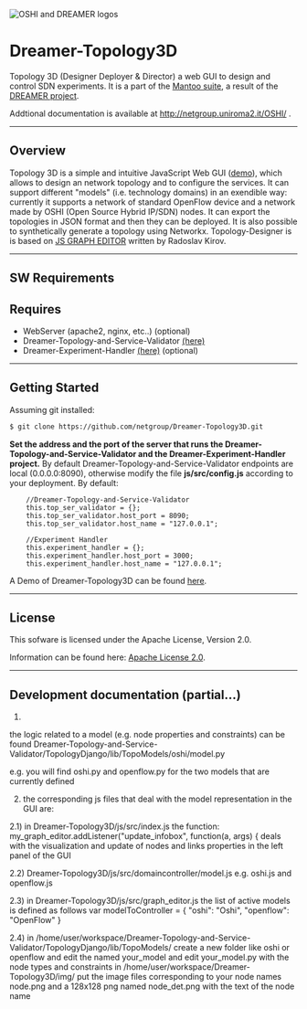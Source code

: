 ![OSHI and DREAMER logos](http://netgroup.uniroma2.it/twiki/pub/Oshi/WebHome/dreamer-oshi-logo-github-2.png "http://netgroup.uniroma2.it/OSHI")

Dreamer-Topology3D
==================

Topology 3D (Designer Deployer & Director) a web GUI to design and control SDN experiments.
It is a part of the [Mantoo suite](https://github.com/netgroup/Dreamer-Mantoo), a result of the [DREAMER project](http://netgroup.uniroma2.it/DREAMER/). 

Addtional documentation is available at http://netgroup.uniroma2.it/OSHI/ .

----------------------------------------
Overview
----------------------------------------
Topology 3D is a simple and intuitive JavaScript Web GUI  ([demo](http://stud.netgroup.uniroma2.it/OSHI/TopoDesigner)), which allows to design an network topology and to configure the services. It can support different "models" (i.e. technology domains) in an exendible way: currently it supports a network of standard OpenFlow device and a network made by OSHI (Open Source Hybrid IP/SDN) nodes. It can export the topologies in JSON format and then they can be deployed. It is also possible to synthetically generate a topology using Networkx. Topology-Designer is is based on [JS GRAPH EDITOR](https://github.com/rkirov/graph-editor.js) written by Radoslav Kirov.

----------------------------------------
SW Requirements
----------------------------------------

## Requires
- WebServer (apache2, nginx, etc..) (optional)
- Dreamer-Topology-and-Service-Validator [(here)](https://github.com/netgroup/Dreamer-Topology-and-Service-Validator)
- Dreamer-Experiment-Handler [(here)](https://github.com/netgroup/Dreamer-Experiment-Handler.git) (optional)

----------------------------------------
Getting Started
----------------------------------------

Assuming git installed:

```sh
$ git clone https://github.com/netgroup/Dreamer-Topology3D.git
```
**Set the address and the port of the server that runs the Dreamer-Topology-and-Service-Validator and the Dreamer-Experiment-Handler project.** By default Dreamer-Topology-and-Service-Validator endpoints are local (0.0.0.0:8090), otherwise modify the file **js/src/config.js** according to your deployment. 
By default:

		//Dreamer-Topology-and-Service-Validator
		this.top_ser_validator = {};
		this.top_ser_validator.host_port = 8090;
		this.top_ser_validator.host_name = "127.0.0.1";

		//Experiment Handler
		this.experiment_handler = {};
		this.experiment_handler.host_port = 3000;
		this.experiment_handler.host_name = "127.0.0.1";

A Demo of Dreamer-Topology3D can be found [here](http://stud.netgroup.uniroma2.it/OSHI/TopoDesigner).

----------------------------------------
License
----------------------------------------

This sofware is licensed under the Apache License, Version 2.0.

Information can be found here:
 [Apache License 2.0](http://www.apache.org/licenses/LICENSE-2.0).

----------------------------------------
Development documentation (partial...)
----------------------------------------

1)
the logic related to a model (e.g. node properties and constraints) can be found
Dreamer-Topology-and-Service-Validator/TopologyDjango/lib/TopoModels/oshi/model.py

e.g. you will find oshi.py and openflow.py for the two models that are currently defined

2) the corresponding js files that deal with the model representation in the GUI are:

2.1)
in Dreamer-Topology3D/js/src/index.js
the function:
my_graph_editor.addListener("update_infobox", function(a, args) {
deals with the visualization and update of nodes and links properties in the left panel of the GUI

2.2)
Dreamer-Topology3D/js/src/domaincontroller/model.js
e.g. oshi.js and openflow.js

2.3)
in Dreamer-Topology3D/js/src/graph_editor.js
the list of active models is defined as follows
 var modelToController = {
    "oshi": "Oshi",
    "openflow": "OpenFlow"
}

2.4) in /home/user/workspace/Dreamer-Topology-and-Service-Validator/TopologyDjango/lib/TopoModels/
create a new folder like oshi or openflow and edit the named your_model and edit your_model.py
with the node types and constraints
in /home/user/workspace/Dreamer-Topology3D/img/ put the image files corresponding to your node names
node.png and a 128x128 png named node_det.png with the text of the node name


